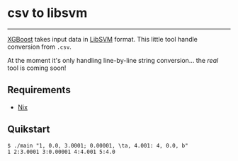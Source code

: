# csv to libsvm

---
[XGBoost](https://github.com/dmlc/xgboost/blob/master/demo/binary_classification/README.md) takes input data in [LibSVM](https://www.csie.ntu.edu.tw/~cjlin/libsvm/) format. This little tool handle conversion from `.csv`.

At the moment it's only handling line-by-line string conversion... the *real* tool is coming soon!

Requirements
---
 * [Nix](https://nixos.org/nix/)

Quikstart
---
```
$ ./main "1, 0.0, 3.0001; 0.00001, \ta, 4.001: 4, 0.0, b"
1 2:3.0001 3:0.00001 4:4.001 5:4.0
```
